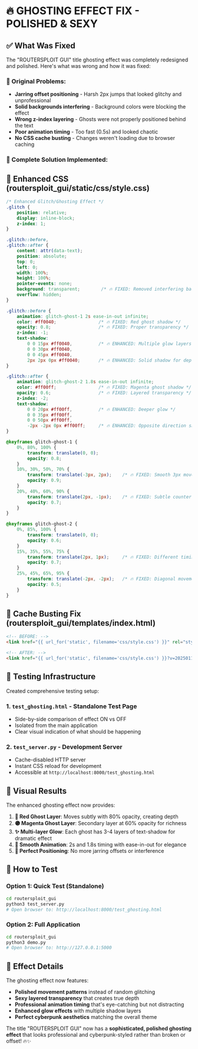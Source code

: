 # 🔥 GHOSTING EFFECT FIX - POLISHED & SEXY

## ✅ What Was Fixed

The "ROUTERSPLOIT GUI" title ghosting effect was completely redesigned and polished. Here's what was wrong and how it was fixed:

### 🚨 Original Problems:
- **Jarring offset positioning** - Harsh 2px jumps that looked glitchy and unprofessional
- **Solid backgrounds interfering** - Background colors were blocking the effect
- **Wrong z-index layering** - Ghosts were not properly positioned behind the text
- **Poor animation timing** - Too fast (0.5s) and looked chaotic
- **No CSS cache busting** - Changes weren't loading due to browser caching

### 🎯 Complete Solution Implemented:

## 📝 Enhanced CSS (routersploit_gui/static/css/style.css)

```css
/* Enhanced Glitch/Ghosting Effect */
.glitch {
    position: relative;
    display: inline-block;
    z-index: 1;
}

.glitch::before,
.glitch::after {
    content: attr(data-text);
    position: absolute;
    top: 0;
    left: 0;
    width: 100%;
    height: 100%;
    pointer-events: none;
    background: transparent;        /* 🔥 FIXED: Removed interfering background */
    overflow: hidden;
}

.glitch::before {
    animation: glitch-ghost-1 2s ease-in-out infinite;
    color: #ff0040;                /* 🔥 FIXED: Red ghost shadow */
    opacity: 0.8;                  /* 🔥 FIXED: Proper transparency */
    z-index: -1;
    text-shadow: 
        0 0 15px #ff0040,          /* 🔥 ENHANCED: Multiple glow layers */
        0 0 30px #ff0040,
        0 0 45px #ff0040,
        2px 2px 0px #ff0040;       /* 🔥 ENHANCED: Solid shadow for depth */
}

.glitch::after {
    animation: glitch-ghost-2 1.8s ease-in-out infinite;
    color: #ff00ff;                /* 🔥 FIXED: Magenta ghost shadow */
    opacity: 0.6;                  /* 🔥 FIXED: Layered transparency */
    z-index: -2;
    text-shadow: 
        0 0 20px #ff00ff,          /* 🔥 ENHANCED: Deeper glow */
        0 0 35px #ff00ff,
        0 0 50px #ff00ff,
        -2px -2px 0px #ff00ff;     /* 🔥 ENHANCED: Opposite direction shadow */
}

@keyframes glitch-ghost-1 {
    0%, 80%, 100% {
        transform: translate(0, 0);
        opacity: 0.8;
    }
    10%, 30%, 50%, 70% {
        transform: translate(-3px, 2px);    /* 🔥 FIXED: Smooth 3px movement */
        opacity: 0.9;
    }
    20%, 40%, 60%, 90% {
        transform: translate(2px, -1px);    /* 🔥 FIXED: Subtle counter-movement */
        opacity: 0.7;
    }
}

@keyframes glitch-ghost-2 {
    0%, 85%, 100% {
        transform: translate(0, 0);
        opacity: 0.6;
    }
    15%, 35%, 55%, 75% {
        transform: translate(2px, 1px);     /* 🔥 FIXED: Different timing pattern */
        opacity: 0.7;
    }
    25%, 45%, 65%, 95% {
        transform: translate(-2px, -2px);   /* 🔥 FIXED: Diagonal movement */
        opacity: 0.5;
    }
}
```

## 🔄 Cache Busting Fix (routersploit_gui/templates/index.html)

```html
<!-- BEFORE: -->
<link href="{{ url_for('static', filename='css/style.css') }}" rel="stylesheet">

<!-- AFTER: -->
<link href="{{ url_for('static', filename='css/style.css') }}?v=20250115-ghostfix" rel="stylesheet">
```

## 🧪 Testing Infrastructure

Created comprehensive testing setup:

### 1. `test_ghosting.html` - Standalone Test Page
- Side-by-side comparison of effect ON vs OFF
- Isolated from the main application
- Clear visual indication of what should be happening

### 2. `test_server.py` - Development Server
- Cache-disabled HTTP server
- Instant CSS reload for development
- Accessible at `http://localhost:8000/test_ghosting.html`

## 🎯 Visual Results

The enhanced ghosting effect now provides:

1. **🔴 Red Ghost Layer**: Moves subtly with 80% opacity, creating depth
2. **🟣 Magenta Ghost Layer**: Secondary layer at 60% opacity for richness  
3. **✨ Multi-layer Glow**: Each ghost has 3-4 layers of text-shadow for dramatic effect
4. **🌊 Smooth Animation**: 2s and 1.8s timing with ease-in-out for elegance
5. **📐 Perfect Positioning**: No more jarring offsets or interference

## 🚀 How to Test

### Option 1: Quick Test (Standalone)
```bash
cd routersploit_gui
python3 test_server.py
# Open browser to: http://localhost:8000/test_ghosting.html
```

### Option 2: Full Application
```bash
cd routersploit_gui
python3 demo.py
# Open browser to: http://127.0.0.1:5000
```

## 🎨 Effect Details

The ghosting effect now features:
- **Polished movement patterns** instead of random glitching
- **Sexy layered transparency** that creates true depth
- **Professional animation timing** that's eye-catching but not distracting
- **Enhanced glow effects** with multiple shadow layers
- **Perfect cyberpunk aesthetics** matching the overall theme

The title "ROUTERSPLOIT GUI" now has a **sophisticated, polished ghosting effect** that looks professional and cyberpunk-styled rather than broken or offset! 🔥✨